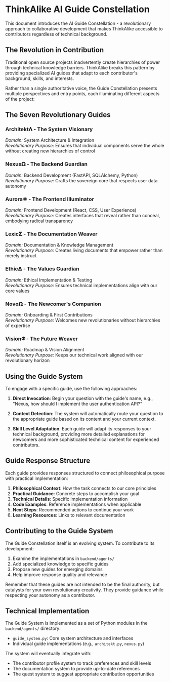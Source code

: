 # ThinkAlike AI Guide Constellation

This document introduces the AI Guide Constellation - a revolutionary approach to collaborative development that makes ThinkAlike accessible to contributors regardless of technical background.

## The Revolution in Contribution

Traditional open source projects inadvertently create hierarchies of power through technical knowledge barriers. ThinkAlike breaks this pattern by providing specialized AI guides that adapt to each contributor's background, skills, and interests.

Rather than a single authoritative voice, the Guide Constellation presents multiple perspectives and entry points, each illuminating different aspects of the project:

## The Seven Revolutionary Guides

### Architekt𝚲 - The System Visionary
*Domain:* System Architecture & Integration  
*Revolutionary Purpose:* Ensures that individual components serve the whole without creating new hierarchies of control  

### Nexus𝛀 - The Backend Guardian 
*Domain:* Backend Development (FastAPI, SQLAlchemy, Python)  
*Revolutionary Purpose:* Crafts the sovereign core that respects user data autonomy  

### Aurora⚛ - The Frontend Illuminator
*Domain:* Frontend Development (React, CSS, User Experience)  
*Revolutionary Purpose:* Creates interfaces that reveal rather than conceal, embodying radical transparency  

### Lexic𝚺 - The Documentation Weaver
*Domain:* Documentation & Knowledge Management  
*Revolutionary Purpose:* Creates living documents that empower rather than merely instruct  

### Ethic𝝙 - The Values Guardian
*Domain:* Ethical Implementation & Testing  
*Revolutionary Purpose:* Ensures technical implementations align with our core values  

### Novo𝝮 - The Newcomer's Companion
*Domain:* Onboarding & First Contributions  
*Revolutionary Purpose:* Welcomes new revolutionaries without hierarchies of expertise  

### Vision𝛷 - The Future Weaver
*Domain:* Roadmap & Vision Alignment  
*Revolutionary Purpose:* Keeps our technical work aligned with our revolutionary horizon  

## Using the Guide System

To engage with a specific guide, use the following approaches:

1. **Direct Invocation**: Begin your question with the guide's name, e.g., "Nexus, how should I implement the user authentication API?"

2. **Context Detection**: The system will automatically route your question to the appropriate guide based on its content and your current context.

3. **Skill Level Adaptation**: Each guide will adapt its responses to your technical background, providing more detailed explanations for newcomers and more sophisticated technical content for experienced contributors.

## Guide Response Structure

Each guide provides responses structured to connect philosophical purpose with practical implementation:

1. **Philosophical Context**: How the task connects to our core principles
2. **Practical Guidance**: Concrete steps to accomplish your goal
3. **Technical Details**: Specific implementation information
4. **Code Examples**: Reference implementations when applicable
5. **Next Steps**: Recommended actions to continue your work
6. **Learning Resources**: Links to relevant documentation

## Contributing to the Guide System

The Guide Constellation itself is an evolving system. To contribute to its development:

1. Examine the implementations in `backend/agents/`
2. Add specialized knowledge to specific guides
3. Propose new guides for emerging domains
4. Help improve response quality and relevance

Remember that these guides are not intended to be the final authority, but catalysts for your own revolutionary creativity. They provide guidance while respecting your autonomy as a contributor.

## Technical Implementation

The Guide System is implemented as a set of Python modules in the `backend/agents/` directory:

- `guide_system.py`: Core system architecture and interfaces
- Individual guide implementations (e.g., `architekt.py`, `nexus.py`)

The system will eventually integrate with:
- The contributor profile system to track preferences and skill levels
- The documentation system to provide up-to-date references
- The quest system to suggest appropriate contribution opportunities